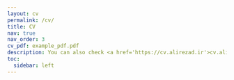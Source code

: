 ```yaml
---
layout: cv
permalink: /cv/
title: CV
nav: true
nav_order: 3
cv_pdf: example_pdf.pdf
description: You can also check <a href='https://cv.alirezad.ir'>cv.alirezad.ir</a> for another style of my CV.
toc:
  sidebar: left
---
```

